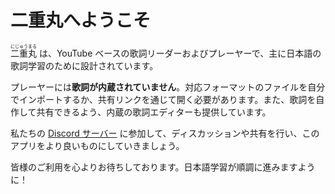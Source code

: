 # 二重丸へようこそ

<ruby font-jp-serif><rb>二重丸</rb><rt>にじゅうまる</rt></ruby> は、YouTube ベースの歌詞リーダーおよびプレーヤーで、主に日本語の歌詞学習のために設計されています。

プレーヤーには**歌詞が内蔵されていません**。対応フォーマットのファイルを自分でインポートするか、共有リンクを通じて開く必要があります。また、歌詞を自作して共有できるよう、内蔵の歌詞エディターも提供しています。

私たちの [Discord サーバー](https://chat.maru.re) に参加して、ディスカッションや共有を行い、このアプリをより良いものにしていきましょう。

皆様のご利用を心よりお待ちしております。日本語学習が順調に進みますように！
